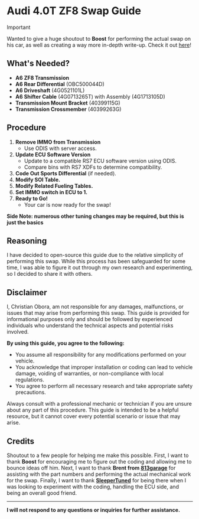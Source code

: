 # Audi 4.0T ZF8 Swap Guide

> [!IMPORTANT]
> Wanted to give a huge shoutout to **Boost** for performing the actual swap on his car, as well as creating a way more in-depth write-up.
> Check it out [here](https://www.audizine.com/forum/showthread.php/998086-C7-S6-S7-DL501-to-ZF8-HP55-Swap-Guide)!

## What's Needed?
- **A6 ZF8 Transmission**
- **A6 Rear Differential** (OBC500044D)
- **A6 Driveshaft** (4G0521101L)
- **A6 Shifter Cable** (4G0713265T) with Assembly (4G1713105D)
- **Transmission Mount Bracket** (40399115G)
- **Transmission Crossmember** (40399263G)

## Procedure
1. **Remove IMMO from Transmission**
   - Use ODIS with server access.
2. **Update ECU Software Version**
   - Update to a compatible RS7 ECU software version using ODIS.
   - Compare bins with RS7 XDFs to determine compatibility.
3. **Code Out Sports Differential** (if needed).
4. **Modify SOI Table.**
5. **Modify Related Fueling Tables.**
6. **Set IMMO switch in ECU to 1.** 
7. **Ready to Go!**
   - Your car is now ready for the swap! 

**Side Note: numerous other tuning changes may be required, but this is just the basics**

## Reasoning
I have decided to open-source this guide due to the relative simplicity of performing this swap. While this process has been safeguarded for some time, I was able to figure it out through my own research and experimenting, so I decided to share it with others.

## Disclaimer
I, Christian Obora, am not responsible for any damages, malfunctions, or issues that may arise from performing this swap. This guide is provided for informational purposes only and should be followed by experienced individuals who understand the technical aspects and potential risks involved. 

**By using this guide, you agree to the following:**
- You assume all responsibility for any modifications performed on your vehicle.
- You acknowledge that improper installation or coding can lead to vehicle damage, voiding of warranties, or non-compliance with local regulations.
- You agree to perform all necessary research and take appropriate safety precautions.

Always consult with a professional mechanic or technician if you are unsure about any part of this procedure. This guide is intended to be a helpful resource, but it cannot cover every potential scenario or issue that may arise.

## Credits
Shoutout to a few people for helping me make this possible. First, I want to thank **Boost** for encouraging me to figure out the coding and allowing me to bounce ideas off him. Next, I want to thank **Brent from [813garage](https://www.instagram.com/813garage)** for assisting with the part numbers and performing the actual mechanical work for the swap. Finally, I want to thank **[SleeperTuned](https://www.instagram.com/sleepertuned)** for being there when I was looking to experiment with the coding, handling the ECU side, and being an overall good friend.

---
**I will not respond to any questions or inquiries for further assistance.**


